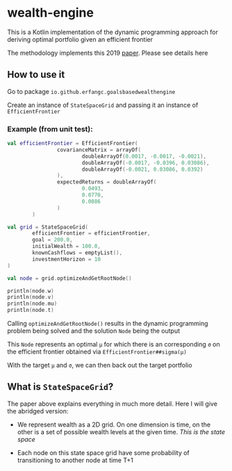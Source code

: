 # wealth-engine

This is a Kotlin implementation of the dynamic programming approach for deriving optimal portfolio given an efficient frontier

The methodology implements this 2019 [paper](https://srdas.github.io/Papers/DP_Paper.pdf). Please see details here

## How to use it

Go to package `io.github.erfangc.goalsbasedwealthengine`

Create an instance of `StateSpaceGrid` and passing it an instance of `EfficientFrontier`

### Example (from unit test):

```kotlin
val efficientFrontier = EfficientFrontier(
                covarianceMatrix = arrayOf(
                        doubleArrayOf(0.0017, -0.0017, -0.0021),
                        doubleArrayOf(-0.0017, -0.0396, 0.03086),
                        doubleArrayOf(-0.0021, 0.03086, 0.0392)
                ),
                expectedReturns = doubleArrayOf(
                        0.0493,
                        0.0770,
                        0.0886
                )
        )

val grid = StateSpaceGrid(
        efficientFrontier = efficientFrontier,
        goal = 200.0,
        initialWealth = 100.0,
        knownCashflows = emptyList(),
        investmentHorizon = 10
)

val node = grid.optimizeAndGetRootNode()

println(node.w)
println(node.v)
println(node.mu)
println(node.t)

```

Calling `optimizeAndGetRootNode()`
results in the dynamic programming problem being solved and the solution `Node` being the output

This `Node` represents an optimal `μ` for which there is an corresponding `σ` on the efficient frontier
obtained via `EfficientFrontier##sigma(μ)`

With the target `μ` and `σ`, we can then back out the target portfolio

## What is `StateSpaceGrid`?

The paper above explains everything in much more detail. Here I will give the abridged version:

 - We represent wealth as a 2D grid. On one dimension is time, on the other is a set of possible
 wealth levels at the given time. _This is the state space_
 
 - Each node on this state space grid have some probability of transitioning to another node at time T+1
 